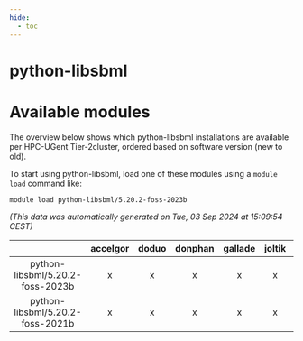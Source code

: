 ```yaml
---
hide:
  - toc
---
```


python-libsbml
==============

# Available modules


The overview below shows which python-libsbml installations are available per HPC-UGent Tier-2cluster, ordered based on software version (new to old).

To start using python-libsbml, load one of these modules using a `module load` command like:

```shell
module load python-libsbml/5.20.2-foss-2023b
```

*(This data was automatically generated on Tue, 03 Sep 2024 at 15:09:54 CEST)*  

| |accelgor|doduo|donphan|gallade|joltik|shinx|skitty|
| :---: | :---: | :---: | :---: | :---: | :---: | :---: | :---: |
|python-libsbml/5.20.2-foss-2023b|x|x|x|x|x|-|x|
|python-libsbml/5.20.2-foss-2021b|x|x|x|x|x|-|x|
